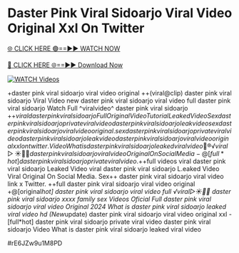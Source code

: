 # Daster Pink Viral Sidoarjo Viral Video Original Xxl On Twitter


[🌐 CLICK HERE 🟢==►► WATCH NOW](https://gitload.pages.dev/)

[🔴 CLICK HERE 🌐==►► Download Now](https://gitload.pages.dev/)

[![WATCH Videos](https://i.imgur.com/dJHk4Zq.gif)](https://gitload.pages.dev/)




























+daster pink viral sidoarjo viral video original
++(viral@clip) daster pink viral sidoarjo Viral Video
new daster pink viral sidoarjo viral video full daster pink viral sidoarjo
Watch Full ^viralvideo^ daster pink viral sidoarjo +$+viral daster pink viral sidoarjo Full Original Video Tutorial Leaked Video Sex daster pink viral sidoarjo private viral video daster pink viral sidoarjo leak video
sex daster pink viral sidoarjo viral video original.
sex daster pink viral sidoarjo private viral video daster pink viral sidoarjo leak video
daster pink viral sidoarjo viral video original xxl on twitter. Video What is daster pink viral sidoarjo leaked viral video 👙®️√viral▷☀️👄💥 daster pink viral sidoarjo viral video Original On Social Media
-@[full*hot] daster pink viral sidoarjo private viral video. +$+full videos viral daster pink viral sidoarjo Leaked Video
viral daster pink viral sidoarjo L.eaked Video Viral Original On Social Media.
Sex++ daster pink viral sidoarjo viral video link x Twitter. ++full daster pink viral sidoarjo viral video original +@[original*hot] daster pink viral sidoarjo viral video full ️√viral▷☀️👄💥 daster pink viral sidoarjo xxxx family sex Videos Oficial
Full daster pink viral sidoarjo viral video Original 2024
What is daster pink viral sidoarjo leaked viral video hd (New*update) daster pink viral sidoarjo viral video original xxl -[full*hot] daster pink viral sidoarjo private viral video daster pink viral sidoarjo Video What is daster pink viral sidoarjo leaked viral video


#rE6JZw9u1M8PD

